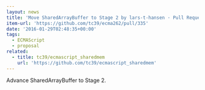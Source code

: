 ```yaml
---
layout: news
title: 'Move SharedArrayBuffer to Stage 2 by lars-t-hansen · Pull Request #335 · tc39/ecma262'
item-url: 'https://github.com/tc39/ecma262/pull/335'
date: '2016-01-29T02:48:35+00:00'
tags:
  - ECMAScript
  - proposal
related:
  - title: tc39/ecmascript_sharedmem
    url: 'https://github.com/tc39/ecmascript_sharedmem'
---
```

Advance SharedArrayBuffer to Stage 2.

